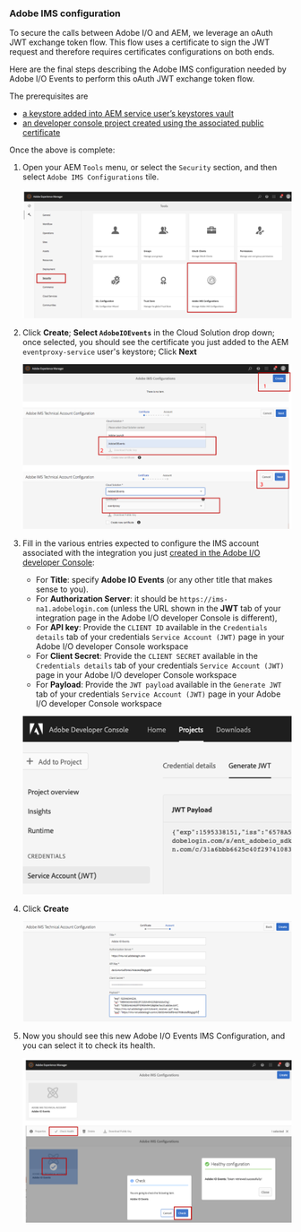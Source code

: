 

### Adobe IMS configuration

To secure the calls between Adobe I/O and AEM, we leverage an oAuth JWT exchange token flow.
 This flow uses a certificate to sign the JWT request and therefore requires certificates configurations on both ends.
 
Here are the final steps describing the Adobe IMS configuration needed by Adobe I/O Events to perform this oAuth JWT exchange token flow.

The prerequisites are
* [a keystore added into AEM service user&rsquo;s keystores vault](aem_keystore_setup.md)  
* [an developer console project created using the associated public certificate](aem_console_setup.md)

Once the above is complete:

1. Open your AEM `Tools` menu, or select the `Security` section, and then select `Adobe IMS Configurations` tile.

   ![Adobe IMS Configurations UI](../img/events_aem_adobe-ims-conf-1.png "Adobe IMS Configurations UI")

2. Click **Create**; 
**Select `AdobeIOEvents`** in the Cloud Solution drop down; once selected, you should see the certificate you just added to the AEM `eventproxy-service` user's keystore;
   Click **Next**

    ![Adobe IMS Configuration Creation](../img/events_aem_adobe-ims-conf-2.png "Adobe IMS Configuration Creation")

3. Fill in the various entries expected to configure the IMS account associated with the integration
 you just [created in the Adobe I/O developer Console](aem_console_setup.md):
     * For **Title**: specify **Adobe IO Events** (or any other title that makes sense to you).
     * For **Authorization Server**: it should be `https://ims-na1.adobelogin.com` (unless the URL shown in the **JWT** tab of your integration page in the Adobe I/O developer Console is different),
     * For **API key**: Provide the `CLIENT ID` available in the `Credentials details` tab of your credentials `Service Account (JWT)` page in your Adobe I/O developer Console workspace
     * For **Client Secret**: Provide the `CLIENT SECRET` available in the `Credentials details` tab of your credentials `Service Account (JWT)` page in your Adobe I/O developer Console workspace
     * For **Payload**: Provide the `JWT payload` available in the `Generate JWT` tab of your credentials `Service Account (JWT)` page in your Adobe I/O developer Console workspace
  
   ![Adobe I/O developer Console Generate JWT tab](../img/console_generate_jwt_tab.png "Adobe I/O developer Console Generate JWT tab")

4. Click **Create**

    ![Adobe IMS Configuration IMS account form](../img/events_aem_adobe-ims-conf-3.png "Adobe IMS Configuration IMS account form")

5. Now you should see this new Adobe I/O Events IMS Configuration, and you can select it to check its health.

     ![Adobe IMS Configuration IMS Health Check](../img/events_aem_adobe-ims-conf-4.png "Adobe IMS Configuration Health Check")
      

